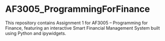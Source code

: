 # AF3005_ProgrammingForFinance
This repository contains Assignment 1 for AF3005 – Programming for Finance, featuring an interactive Smart Financial Management System built using Python and ipywidgets.
